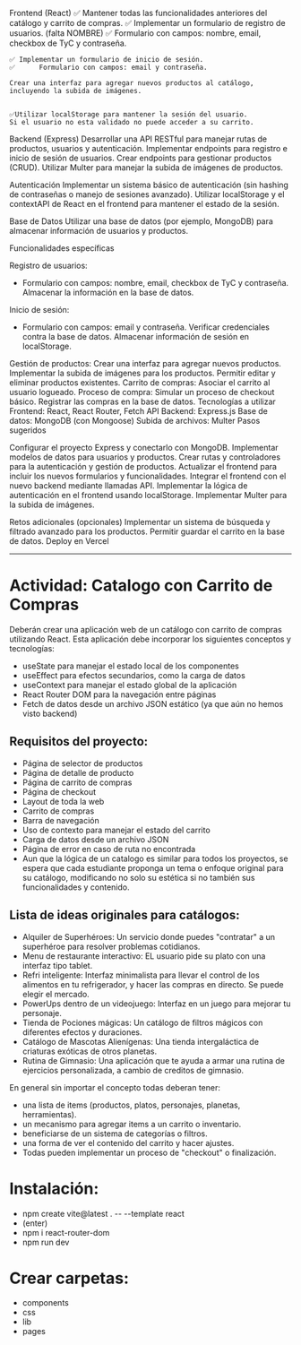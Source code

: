 Frontend (React)
    ✅ Mantener todas las funcionalidades anteriores del catálogo y carrito de compras.
    ✅ Implementar un formulario de registro de usuarios.  (falta NOMBRE)
    ✅      Formulario con campos: nombre, email, checkbox de TyC y contraseña.

    ✅ Implementar un formulario de inicio de sesión.
    ✅      Formulario con campos: email y contraseña.

    Crear una interfaz para agregar nuevos productos al catálogo, incluyendo la subida de imágenes.


    ✅Utilizar localStorage para mantener la sesión del usuario.
    Si el usuario no esta validado no puede acceder a su carrito.

Backend (Express)
    Desarrollar una API RESTful para manejar rutas de productos, usuarios y autenticación.
    Implementar endpoints para registro e inicio de sesión de usuarios.
    Crear endpoints para gestionar productos (CRUD).
    Utilizar Multer para manejar la subida de imágenes de productos.

Autenticación
    Implementar un sistema básico de autenticación (sin hashing de contraseñas o manejo de sesiones avanzado).
    Utilizar localStorage y el contextAPI de React en el frontend para mantener el estado de la sesión.

Base de Datos
    Utilizar una base de datos (por ejemplo, MongoDB) para almacenar información de usuarios y productos.

Funcionalidades específicas

Registro de usuarios:
- Formulario con campos: nombre, email, checkbox de TyC y contraseña.
Almacenar la información en la base de datos.

Inicio de sesión:
- Formulario con campos: email y contraseña.
Verificar credenciales contra la base de datos.
Almacenar información de sesión en localStorage.

Gestión de productos:
Crear una interfaz para agregar nuevos productos.
Implementar la subida de imágenes para los productos.
Permitir editar y eliminar productos existentes.
Carrito de compras:
Asociar el carrito al usuario logueado.
Proceso de compra:
Simular un proceso de checkout básico.
Registrar las compras en la base de datos.
Tecnologías a utilizar
Frontend: React, React Router, Fetch API
Backend: Express.js
Base de datos: MongoDB (con Mongoose)
Subida de archivos: Multer
Pasos sugeridos

Configurar el proyecto Express y conectarlo con MongoDB.
Implementar modelos de datos para usuarios y productos.
Crear rutas y controladores para la autenticación y gestión de productos.
Actualizar el frontend para incluir los nuevos formularios y funcionalidades.
Integrar el frontend con el nuevo backend mediante llamadas API.
Implementar la lógica de autenticación en el frontend usando localStorage.
Implementar Multer para la subida de imágenes.

Retos adicionales (opcionales)
Implementar un sistema de búsqueda y filtrado avanzado para los productos.
Permitir guardar el carrito en la base de datos.
Deploy en Vercel




















__________________________________________________
# Actividad: Catalogo con Carrito de Compras

Deberán crear una aplicación web de un catálogo con carrito de compras utilizando React. Esta aplicación debe incorporar los siguientes conceptos y tecnologías:

- useState para manejar el estado local de los componentes
- useEffect para efectos secundarios, como la carga de datos
- useContext para manejar el estado global de la aplicación
- React Router DOM para la navegación entre páginas
- Fetch de datos desde un archivo JSON estático (ya que aún no hemos visto backend)

## Requisitos del proyecto:

- Página de selector de productos
- Página de detalle de producto
- Página de carrito de compras
- Página de checkout
- Layout de toda la web
- Carrito de compras
- Barra de navegación
- Uso de contexto para manejar el estado del carrito
- Carga de datos desde un archivo JSON
- Página de error en caso de ruta no encontrada
- Aun que la lógica de un catalogo es similar para todos los proyectos, se espera que cada estudiante proponga un tema o enfoque original para su catálogo, modificando no solo su estética si no también sus funcionalidades y contenido.

## Lista de ideas originales para catálogos:

- Alquiler de Superhéroes: Un servicio donde puedes "contratar" a un superhéroe para resolver problemas cotidianos.
- Menu de restaurante interactivo: EL usuario pide su plato con una interfaz tipo tablet.
- Refri inteligente: Interfaz minimalista para llevar el control de los alimentos en tu refrigerador, y hacer las compras en directo. Se puede elegir el mercado.
- PowerUps dentro de un videojuego: Interfaz en un juego para mejorar tu personaje.
- Tienda de Pociones mágicas: Un catálogo de filtros mágicos con diferentes efectos y duraciones.
- Catálogo de Mascotas Alienígenas: Una tienda intergaláctica de criaturas exóticas de otros planetas.
- Rutina de Gimnasio: Una aplicación que te ayuda a armar una rutina de ejercicios personalizada, a cambio de creditos de gimnasio.

En general sin importar el concepto todas deberan tener:

- una lista de items (productos, platos, personajes, planetas, herramientas).
- un mecanismo para agregar items a un carrito o inventario.
- beneficiarse de un sistema de categorías o filtros.
- una forma de ver el contenido del carrito y hacer ajustes.
- Todas pueden implementar un proceso de "checkout" o finalización.



# Instalación:
- npm create vite@latest . -- --template react
- (enter)
- npm i react-router-dom
- npm run dev

# Crear carpetas:
- components
- css
- lib
- pages